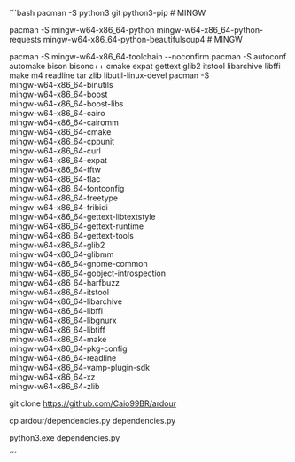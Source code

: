 
´´´bash
pacman -S python3 git python3-pip # MINGW

pacman -S mingw-w64-x86_64-python mingw-w64-x86_64-python-requests mingw-w64-x86_64-python-beautifulsoup4 # MINGW

pacman -S mingw-w64-x86_64-toolchain --noconfirm
pacman -S autoconf automake bison bisonc++ cmake expat gettext glib2 itstool libarchive libffi make m4 readline tar zlib libutil-linux-devel
pacman -S \
    mingw-w64-x86_64-binutils \
    mingw-w64-x86_64-boost \
    mingw-w64-x86_64-boost-libs \
    mingw-w64-x86_64-cairo \
    mingw-w64-x86_64-cairomm \
    mingw-w64-x86_64-cmake \
    mingw-w64-x86_64-cppunit \
    mingw-w64-x86_64-curl \
    mingw-w64-x86_64-expat \
    mingw-w64-x86_64-fftw \
    mingw-w64-x86_64-flac \
    mingw-w64-x86_64-fontconfig \
    mingw-w64-x86_64-freetype \
    mingw-w64-x86_64-fribidi \
    mingw-w64-x86_64-gettext-libtextstyle \
    mingw-w64-x86_64-gettext-runtime \
    mingw-w64-x86_64-gettext-tools \
    mingw-w64-x86_64-glib2 \
    mingw-w64-x86_64-glibmm \
    mingw-w64-x86_64-gnome-common \
    mingw-w64-x86_64-gobject-introspection \
    mingw-w64-x86_64-harfbuzz \
    mingw-w64-x86_64-itstool \
    mingw-w64-x86_64-libarchive \
    mingw-w64-x86_64-libffi \
    mingw-w64-x86_64-libgnurx \
    mingw-w64-x86_64-libtiff \
    mingw-w64-x86_64-make \
    mingw-w64-x86_64-pkg-config \
    mingw-w64-x86_64-readline \
    mingw-w64-x86_64-vamp-plugin-sdk \
    mingw-w64-x86_64-xz \
    mingw-w64-x86_64-zlib

 
git clone https://github.com/Caio99BR/ardour

cp ardour/dependencies.py dependencies.py

python3.exe dependencies.py

´´´

